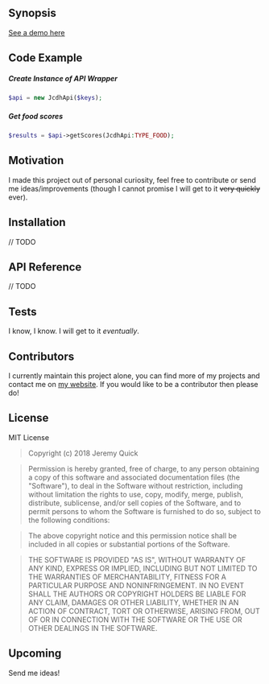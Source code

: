 ## Synopsis

[See a demo here](https://www.jcdh.jrquick.com)

## Code Example

##### Create Instance of API Wrapper
```php
$api = new JcdhApi($keys);
```

##### Get food scores
```php
$results = $api->getScores(JcdhApi:TYPE_FOOD);
```

## Motivation

I made this project out of personal curiosity, feel free to contribute or send me ideas/improvements (though I cannot promise I will get to it ~~very quickly~~ ever).

## Installation

// TODO

## API Reference

// TODO

## Tests

I know, I know. I will get to it _eventually_.

## Contributors

I currently maintain this project alone, you can find more of my projects and contact me on [my website](https://www.jrquick.com). If you would like to be a contributor then please do!

## License

MIT License

>Copyright (c) 2018 Jeremy Quick

>Permission is hereby granted, free of charge, to any person obtaining a copy
of this software and associated documentation files (the "Software"), to deal
in the Software without restriction, including without limitation the rights
to use, copy, modify, merge, publish, distribute, sublicense, and/or sell
copies of the Software, and to permit persons to whom the Software is
furnished to do so, subject to the following conditions:

>The above copyright notice and this permission notice shall be included in all
copies or substantial portions of the Software.

>THE SOFTWARE IS PROVIDED "AS IS", WITHOUT WARRANTY OF ANY KIND, EXPRESS OR
IMPLIED, INCLUDING BUT NOT LIMITED TO THE WARRANTIES OF MERCHANTABILITY,
FITNESS FOR A PARTICULAR PURPOSE AND NONINFRINGEMENT. IN NO EVENT SHALL THE
AUTHORS OR COPYRIGHT HOLDERS BE LIABLE FOR ANY CLAIM, DAMAGES OR OTHER
LIABILITY, WHETHER IN AN ACTION OF CONTRACT, TORT OR OTHERWISE, ARISING FROM,
OUT OF OR IN CONNECTION WITH THE SOFTWARE OR THE USE OR OTHER DEALINGS IN THE
SOFTWARE.

## Upcoming

Send me ideas!